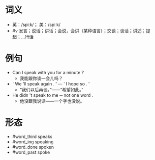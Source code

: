 # 词义
- 英：/spiːk/； 美：/spiːk/
- #v 发言；说话；讲话；会说，会讲（某种语言）；交谈；谈话；讲述；提起；…行话
# 例句
- Can I speak with you for a minute ?
	- 我能跟你谈一会儿吗？
- ' We 'll speak again . ' — ' I hope so . '
	- “我们以后再谈。”——“希望如此。”
- He didn 't speak to me ─ not one word .
	- 他没跟我说话——一个字也没说。
# 形态
- #word_third speaks
- #word_ing speaking
- #word_done spoken
- #word_past spoke

